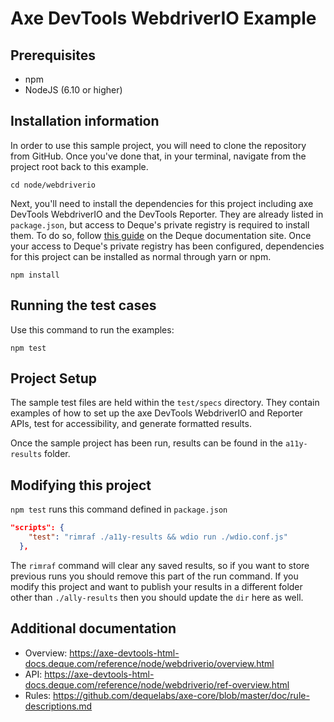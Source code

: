 # Axe DevTools WebdriverIO Example

## Prerequisites
  * npm
  * NodeJS (6.10 or higher)

## Installation information
In order to use this sample project, you will need to clone the repository from GitHub. Once you've done that, in your terminal, navigate from the project root back to this example.
```
cd node/webdriverio
``` 
Next, you'll need to install the dependencies for this project including axe DevTools WebdriverIO and the DevTools Reporter. They are already listed in `package.json`, but access to Deque's private registry is required to install them. To do so, follow [this guide](https://axe-devtools-html-docs.deque.com/reference/node/webdriverio/install-agora.html) on the Deque documentation site. Once your access to Deque's private registry has been configured, dependencies for this project can be installed as normal through yarn or npm.
```
npm install
```

## Running the test cases
Use this command to run the examples:
```
npm test
```

## Project Setup
The sample test files are held within the `test/specs` directory. They contain examples of how to set up the axe DevTools WebdriverIO and Reporter APIs, test for accessibility, and generate formatted results. 

Once the sample project has been run, results can be found in the `a11y-results` folder.

## Modifying this project
`npm test` runs this command defined in `package.json`

```json
"scripts": {
    "test": "rimraf ./a11y-results && wdio run ./wdio.conf.js"
  },
```

The `rimraf` command will clear any saved results, so if you want to store previous runs you should remove this part of the run command. If you modify this project and want to publish your results in a different folder other than `./ally-results` then you should update the `dir` here as well. 

## Additional documentation

  * Overview: https://axe-devtools-html-docs.deque.com/reference/node/webdriverio/overview.html
  * API: https://axe-devtools-html-docs.deque.com/reference/node/webdriverio/ref-overview.html
  * Rules: https://github.com/dequelabs/axe-core/blob/master/doc/rule-descriptions.md
